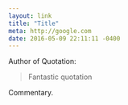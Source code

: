 ```yaml
--- 
layout: link
title: "Title"
meta: http://google.com
date: 2016-05-09 22:11:11 -0400
---
```

<!-- Meta is simple the desired link of the title -->
<!-- CMD+SHIFT+OPT+D for date in Sublime Text (insertDate plugin) -->

Author of Quotation:

> Fantastic quotation

Commentary.